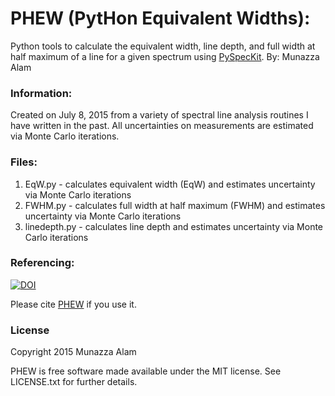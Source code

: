 # PHEW (PytHon Equivalent Widths): 

Python tools to calculate the equivalent width, line depth, and full width at half maximum of a line for a given spectrum using  [PySpecKit](https://github.com/pyspeckit/pyspeckit). By: Munazza Alam

### Information:
Created on July 8, 2015 from a variety of spectral line analysis routines I have written in the past. All uncertainties on measurements are estimated via Monte Carlo iterations. 

### Files:
1. EqW.py - calculates equivalent width (EqW) and estimates uncertainty via Monte Carlo iterations
2. FWHM.py - calculates full width at half maximum (FWHM) and estimates uncertainty via Monte Carlo iterations 
3. linedepth.py - calculates line depth and estimates uncertainty via Monte Carlo iterations

### Referencing:
[![DOI](https://zenodo.org/badge/20971/munazzaalam/PHEW.svg)](https://zenodo.org/badge/latestdoi/20971/munazzaalam/PHEW)

Please cite [PHEW](https://zenodo.org/badge/latestdoi/20971/munazzaalam/PHEW) if you use it. 

### License
Copyright 2015 Munazza Alam

PHEW is free software made available under the MIT license. See LICENSE.txt for further details.